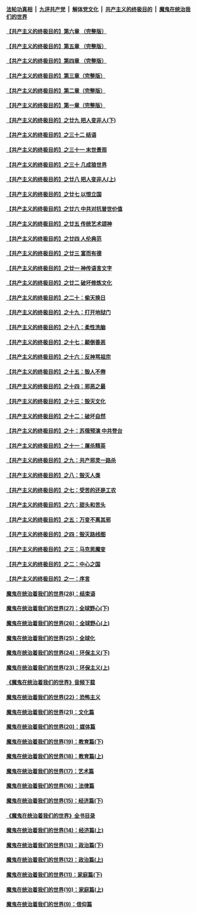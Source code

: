 ####  [法轮功真相](../../../../basic/blob/master/README.md?t=01302201) &nbsp;|&nbsp; [九评共产党](../../../../9ping.md/blob/master/README.md?t=01302201) &nbsp;|&nbsp; [解体党文化](../../../../jtdwh.md/blob/master/README.md?t=01302201)  &nbsp;|&nbsp; [共产主义的终极目的](../../../../gczydzjmd.md/blob/master/README.md?t=01302201) &nbsp;|&nbsp; [魔鬼在统治我们的世界](../../../../mgztzwmdsj.md/blob/master/README.md?t=01302201) 

#### [【共产主义的终极目的】第六章 （完整版）](../pages/nsc422/n11428913.md?t=01302201) 

#### [【共产主义的终极目的】第五章 （完整版）](../pages/nsc422/n11428912.md?t=01302201) 

#### [【共产主义的终极目的】第四章 （完整版）](../pages/nsc422/n11428907.md?t=01302201) 

#### [【共产主义的终极目的】第三章（完整版）](../pages/nsc422/n11428848.md?t=01302201) 

#### [【共产主义的终极目的】第二章（完整版）](../pages/nsc422/n11428831.md?t=01302201) 

#### [【共产主义的终极目的】第一章（完整版）](../pages/nsc422/n11417651.md?t=01302201) 

#### [【共产主义的终极目的】之廿九 把人变非人(下)](../pages/nsc422/n11344140.md?t=01302201) 

#### [【共产主义的终极目的】之三十二 结语](../pages/nsc422/n11360535.md?t=01302201) 

#### [【共产主义的终极目的】之三十一 末世景观](../pages/nsc422/n11351129.md?t=01302201) 

#### [【共产主义的终极目的】之三十 几成狼世界](../pages/nsc422/n11348280.md?t=01302201) 

#### [【共产主义的终极目的】之廿八 把人变非人(上)](../pages/nsc422/n11340492.md?t=01302201) 

#### [【共产主义的终极目的】之廿七 以恨立国](../pages/nsc422/n11336944.md?t=01302201) 

#### [【共产主义的终极目的】之廿六 中共对抗普世价值](../pages/nsc422/n11324785.md?t=01302201) 

#### [【共产主义的终极目的】之廿五 传统艺术颂神](../pages/nsc422/n11296396.md?t=01302201) 

#### [【共产主义的终极目的】之廿四 人伦典范](../pages/nsc422/n11296397.md?t=01302201) 

#### [【共产主义的终极目的】之廿三 富而有德](../pages/nsc422/n11283598.md?t=01302201) 

#### [【共产主义的终极目的】之廿一 神传语言文字](../pages/nsc422/n11263265.md?t=01302201) 

#### [【共产主义的终极目的】之廿二 破坏修炼文化](../pages/nsc422/n11245728.md?t=01302201) 

#### [【共产主义的终极目的】之二十：偷天换日](../pages/nsc422/n11238846.md?t=01302201) 

#### [【共产主义的终极目的】之十九：打开地狱门](../pages/nsc422/n11206376.md?t=01302201) 

#### [【共产主义的终极目的】之十八：柔性洗脑](../pages/nsc422/n11199994.md?t=01302201) 

#### [【共产主义的终极目的】之十七：颠倒善恶](../pages/nsc422/n11179782.md?t=01302201) 

#### [【共产主义的终极目的】之十六：反神骂祖宗](../pages/nsc422/n11166798.md?t=01302201) 

#### [【共产主义的终极目的】之十五：毁人不倦](../pages/nsc422/n11166792.md?t=01302201) 

#### [【共产主义的终极目的】之十四：邪恶之最](../pages/nsc422/n11150249.md?t=01302201) 

#### [【共产主义的终极目的】之十三：毁灭文化](../pages/nsc422/n11135227.md?t=01302201) 

#### [【共产主义的终极目的】之十二：破坏自然](../pages/nsc422/n11135214.md?t=01302201) 

#### [【共产主义的终极目的】之十：苏俄预演 中共登台](../pages/nsc422/n11118424.md?t=01302201) 

#### [【共产主义的终极目的】之十一：屠杀精英](../pages/nsc422/n11118442.md?t=01302201) 

#### [【共产主义的终极目的】之九：共产邪灵一路杀](../pages/nsc422/n11114139.md?t=01302201) 

#### [【共产主义的终极目的】之八：毁灭人类](../pages/nsc422/n11108503.md?t=01302201) 

#### [【共产主义的终极目的】之七：受苦的还是工农](../pages/nsc422/n11101809.md?t=01302201) 

#### [【共产主义的终极目的】之六：甜头和苦头](../pages/nsc422/n11096971.md?t=01302201) 

#### [【共产主义的终极目的】之五：万变不离其邪](../pages/nsc422/n11091285.md?t=01302201) 

#### [【共产主义的终极目的】之四：毁灭路线图](../pages/nsc422/n11086284.md?t=01302201) 

#### [【共产主义的终极目的】之三：马克思魔变](../pages/nsc422/n11061941.md?t=01302201) 

#### [【共产主义的终极目的】之二：中心之国](../pages/nsc422/n11047728.md?t=01302201) 

#### [【共产主义的终极目的】之一：序言](../pages/nsc422/n11086077.md?t=01302201) 

#### [魔鬼在统治着我们的世界(28)：结束语](../pages/nsc422/n10936246.md?t=01302201) 

#### [魔鬼在统治着我们的世界(27)：全球野心(下)](../pages/nsc422/n10928319.md?t=01302201) 

#### [魔鬼在统治着我们的世界(26)：全球野心(上)](../pages/nsc422/n10900318.md?t=01302201) 

#### [魔鬼在统治着我们的世界(25)：全球化](../pages/nsc422/n10788205.md?t=01302201) 

#### [魔鬼在统治着我们的世界(24)：环保主义(下)](../pages/nsc422/n10695307.md?t=01302201) 

#### [魔鬼在统治着我们的世界(23)：环保主义(上)](../pages/nsc422/n10688613.md?t=01302201) 

#### [《魔鬼在统治着我们的世界》音频下载](../pages/nsc422/n10635553.md?t=01302201) 

#### [魔鬼在统治着我们的世界(22)：恐怖主义](../pages/nsc422/n10614727.md?t=01302201) 

#### [魔鬼在统治着我们的世界(21)：文化篇](../pages/nsc422/n10597706.md?t=01302201) 

#### [魔鬼在统治着我们的世界(20)：媒体篇](../pages/nsc422/n10586579.md?t=01302201) 

#### [魔鬼在统治着我们的世界(19)：教育篇(下)](../pages/nsc422/n10564808.md?t=01302201) 

#### [魔鬼在统治着我们的世界(18)：教育篇(上)](../pages/nsc422/n10526970.md?t=01302201) 

#### [魔鬼在统治着我们的世界(17)：艺术篇](../pages/nsc422/n10499093.md?t=01302201) 

#### [魔鬼在统治着我们的世界(16)：法律篇](../pages/nsc422/n10485969.md?t=01302201) 

#### [魔鬼在统治着我们的世界(15)：经济篇(下)](../pages/nsc422/n10469975.md?t=01302201) 

#### [《魔鬼在统治着我们的世界》全书目录](../pages/nsc422/n10464261.md?t=01302201) 

#### [魔鬼在统治着我们的世界(14)：经济篇(上)](../pages/nsc422/n10457370.md?t=01302201) 

#### [魔鬼在统治着我们的世界(13)：政治篇(下)](../pages/nsc422/n10448270.md?t=01302201) 

#### [魔鬼在统治着我们的世界(12)：政治篇(上)](../pages/nsc422/n10444576.md?t=01302201) 

#### [魔鬼在统治着我们的世界(11)：家庭篇(下)](../pages/nsc422/n10440961.md?t=01302201) 

#### [魔鬼在统治着我们的世界(10)：家庭篇(上)](../pages/nsc422/n10435448.md?t=01302201) 

#### [魔鬼在统治着我们的世界(9)：信仰篇](../pages/nsc422/n10432159.md?t=01302201) 

